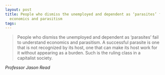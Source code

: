 ```yaml
---
layout: post
title: People who dismiss the unemployed and dependent as ‘parasites’ fail to understand
  economics and parasitism
tags:
---
```

> People who dismiss the unemployed and dependent as ‘parasites’ fail to understand economics and parasitism. A successful parasite is one that is not recognized by its host, one that can make its host work for it without appearing as a burden. Such is the ruling class in a capitalist society.

<cite>Professor Jason Read</cite>
